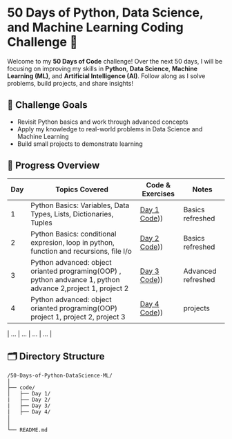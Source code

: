 
#  50 Days of Python, Data Science, and Machine Learning Coding Challenge 🎉

Welcome to my **50 Days of Code** challenge! Over the next 50 days, I will be focusing on improving my skills in **Python**, **Data Science**, **Machine Learning (ML)**, and **Artificial Intelligence (AI)**. Follow along as I solve problems, build projects, and share insights!

## 🎯 Challenge Goals
- Revisit Python basics and work through advanced concepts
- Apply my knowledge to real-world problems in Data Science and Machine Learning
- Build small projects to demonstrate learning

## 📅 Progress Overview

| Day | Topics Covered | Code & Exercises | Notes |
|-----|----------------|------------------|-------|
| 1   | Python Basics: Variables, Data Types, Lists, Dictionaries, Tuples | [Day 1 Code](https://github.com/NimraAslamkhan/python_coding_challenges))) | Basics refreshed |
| 2   | Python Basics: conditional expresion, loop in python, function and recursions, file I/o| [Day 2 Code](https://github.com/NimraAslamkhan/python_coding_challenges))) | Basics refreshed |
| 3   | Python advanced: object orianted programing(OOP) , python andvance 1, python advance 2,project 1, project 2  | [Day 3 Code](https://github.com/NimraAslamkhan/python_coding_challenges))) | Advanced refreshed |
|  4  | Python advanced: object orianted programing(OOP) project 1, project 2, project 3  | [Day 4 Code](https://github.com/NimraAslamkhan/Fun-games-basic-projects))) | projects |


| ... | ... | ... | ... |

## 🗂 Directory Structure

```plaintext
/50-Days-of-Python-DataScience-ML/
│
├── code/
│   ├── Day 1/
|   ├── Day 2/
|   ├── Day 3/
|   ├── Day 4/
│   
│
└── README.md

